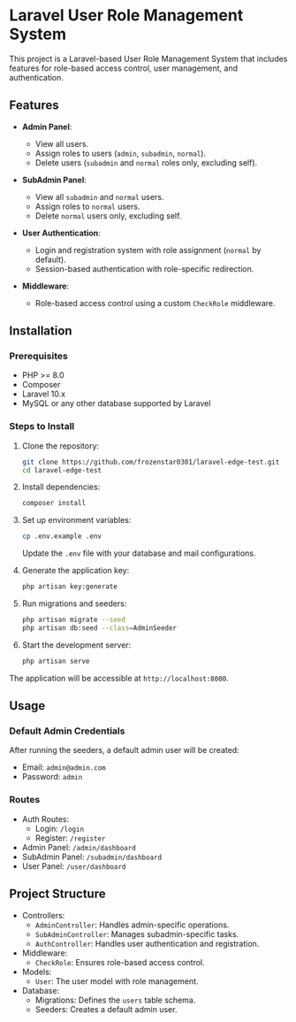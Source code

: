 # Laravel User Role Management System

This project is a Laravel-based User Role Management System that includes features for role-based access control, user management, and authentication.

## Features

- **Admin Panel**:
  - View all users.
  - Assign roles to users (`admin`, `subadmin`, `normal`).
  - Delete users (`subadmin` and `normal` roles only, excluding self).

- **SubAdmin Panel**:
  - View all `subadmin` and `normal` users.
  - Assign roles to `normal` users.
  - Delete `normal` users only, excluding self.

- **User Authentication**:
  - Login and registration system with role assignment (`normal` by default).
  - Session-based authentication with role-specific redirection.

- **Middleware**:
  - Role-based access control using a custom `CheckRole` middleware.

## Installation

### Prerequisites
- PHP >= 8.0
- Composer
- Laravel 10.x
- MySQL or any other database supported by Laravel

### Steps to Install

1. Clone the repository:
   ```bash
   git clone https://github.com/frozenstar0301/laravel-edge-test.git
   cd laravel-edge-test
   ```
2. Install dependencies:
    ```bash
    composer install
    ```
3. Set up environment variables:
    ```bash
    cp .env.example .env
    ```

    Update the `.env` file with your database and mail configurations.

4. Generate the application key:
    ```bash
    php artisan key:generate
    ```
5. Run migrations and seeders:
    ```bash
    php artisan migrate --seed
    php artisan db:seed --class=AdminSeeder
    ```
6. Start the development server:
    ```bash
    php artisan serve
    ```

The application will be accessible at `http://localhost:8000`.

## Usage

### Default Admin Credentials
After running the seeders, a default admin user will be created:

- Email: `admin@admin.com`
- Password: `admin`

### Routes
- Auth Routes:
    - Login: `/login`
    - Register: `/register`
- Admin Panel: `/admin/dashboard`
- SubAdmin Panel: `/subadmin/dashboard`
- User Panel: `/user/dashboard`

## Project Structure

- Controllers:
    - `AdminController`: Handles admin-specific operations.
    - `SubAdminController`: Manages subadmin-specific tasks.
    - `AuthController`: Handles user authentication and registration.
- Middleware:
    - `CheckRole`: Ensures role-based access control.
- Models:
    - `User`: The user model with role management.
- Database:
    - Migrations: Defines the `users` table schema.
    - Seeders: Creates a default admin user.